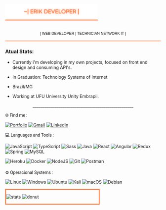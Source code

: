 



<img style="border-bottom:3px solid #ff814b;margin-bottom:20px;" src="./assets/erik.png" alt="">

<p style="font-family:'Tahoma',sans-serif;font-size:12px;text-align:center;border-bottom:2px solid #ff814b;height:30px;color:a5a5a5">| WEB DEVELOPER |  TECHNICIAN NETWORK IT | </p>

### Atual Stats:
* Currently i'm developing in my own projects, focused on front end design and consuming API's.

* In Graduation: Technology Systems of Internet

* Brazil/MG
* Working at UFU University Unity Embrapii.
<p style="text-align:center">___________________________________________________</p>


<p style="font-family:'Roboto',sans-serif">🌐 Find me : </p>





[![Portfolio](https://img.shields.io/badge/Portfolio-FF5722?style=for-the-badge&logo=todoist&logoColor=white)](https://erikvilar.github.io/project2024_reactjs/#section-3)
[![Gmail](https://img.shields.io/badge/Gmail-D14836?style=for-the-badge&logo=gmail&logoColor=white)](mailto:erikvilaralves@gmail.com)
[![LinkedIn](https://img.shields.io/badge/LinkedIn-0077B5?style=for-the-badge&logo=linkedin&logoColor=white)](https://www.linkedin.com/in/deverik/)




<P style="font-family:'Roboto',sans-serif">💻 Languages and Tools :</p>






![JavaScript](https://img.shields.io/badge/JavaScript-F7DF1E?style=for-the-badge&logo=javascript&logoColor=black)
![TypeScript](https://img.shields.io/badge/TypeScript-007ACC?style=for-the-badge&logo=typescript&logoColor=white)
![Sass](https://img.shields.io/badge/Sass-000?style=for-the-badge&logo=sass)
![Java](https://img.shields.io/badge/java-%23ED8B00.svg?style=for-the-badge&logo=openjdk&logoColor=white)
![React](https://img.shields.io/badge/React-20232A?style=for-the-badge&logo=react&logoColor=61DAFB)
![Angular](https://img.shields.io/badge/Angular-DD0031?style=for-the-badge&logo=angular&logoColor=white)
![Redux](https://img.shields.io/badge/redux-%23593d88.svg?style=for-the-badge&logo=redux&logoColor=white)
![Spring](https://img.shields.io/badge/spring-%236DB33F.svg?style=for-the-badge&logo=spring&logoColor=white)
![MySQL](https://img.shields.io/badge/MySQL-00000F?style=for-the-badge&logo=mysql&logoColor=white)


![Heroku](https://img.shields.io/badge/heroku-%23430098.svg?style=for-the-badge&logo=heroku&logoColor=white)
![Docker](https://img.shields.io/badge/docker-%230db7ed.svg?style=for-the-badge&logo=docker&logoColor=white)
![NodeJS](https://img.shields.io/badge/node.js-6DA55F?style=for-the-badge&logo=node.js&logoColor=white)
![Git](https://img.shields.io/badge/GIT-E44C30?style=for-the-badge&logo=git&logoColor=white)
![Postman](https://img.shields.io/badge/Postman-FF6C37.svg?style=for-the-badge&logo=Postman&logoColor=white)
<p style="margin-top:20px;margin-bottom:10px;font-family:'Roboto',sans-serif">
⚙️ Operacional Systems :
</p>



![Linux](https://img.shields.io/badge/Linux-000?style=for-the-badge&logo=linux&logoColor=FCC624)
![Windows](https://img.shields.io/badge/Windows-000?style=for-the-badge&logo=windows&logoColor=2CA5E0)
![Ubuntu](https://img.shields.io/badge/Ubuntu-35495E?style=for-the-badge&logo=ubuntu&logoColor=2CA5E0)
 ![Kali](https://img.shields.io/badge/Kali-268BEE?style=for-the-badge&logo=kalilinux&logoColor=white) 
![macOS](https://img.shields.io/badge/mac%20os-000000?style=for-the-badge&logo=macos&logoColor=F0F0F0)
![Debian](https://img.shields.io/badge/Debian-D70A53?style=for-the-badge&logo=debian&logoColor=white)

<div style="border: 3px solid #ff814b;width:300px">

![stats](https://github-readme-stats.vercel.app/api?username=Erikvilar&theme=slateorange&show_icons=true&border_color=0000)
![donut](https://github-readme-stats.vercel.app/api/top-langs/?username=Erikvilar&layout=donut&theme=slateorange&border_color=0000)

</div>


